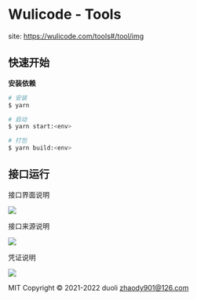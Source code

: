 # Wulicode - Tools

site: https://wulicode.com/tools#/tool/img

## 快速开始

**安装依赖**

```bash
# 安装
$ yarn

# 启动
$ yarn start:<env>

# 打包
$ yarn build:<env>
```

## 接口运行

接口界面说明

![](https://file.wulicode.com/note/2022/4-4/1649087922443.png)


接口来源说明

![](https://file.wulicode.com/note/2022/4-5/1649088180432.png)

凭证说明

![](https://file.wulicode.com/note/2022/4-5/1649088359548.png)

MIT Copyright © 2021-2022 duoli zhaody901@126.com

